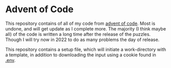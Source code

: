 # Advent of Code

This repository contains of all of my code from [advent of code](https://adventofcode.com/). Most is undone, and will get update as I complete more.
The majority (I think maybe all) of the code is written a long time after the release of the puzzles.
Though I will try now in 2022 to do as many problems the day of release.

This repository contains a setup file, which will initiate a work-directory with a template, in addition to downloading the input using a cookie found in [.env](https://github.com/runarmod/adventofcode/blob/main/.env.example).
